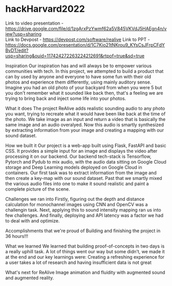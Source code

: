 # hackHarvard2022

Link to video presentation - https://drive.google.com/file/d/1zgArxPzYwmf62a5V845VKVdJ5HAEgn4n/view?usp=sharing \
Link to Devpost - https://devpost.com/software/realive
Link to PPT - https://docs.google.com/presentation/d/1C7Kio21tNKrou9_KYsCsJFrpCFdYBvDT/edit?usp=sharing&ouid=117424272263224212691&rtpof=true&sd=true

Inspiration
Our inspiration has and will always be to empower various communities with tech. In this project, we attempted to build a product that can by used by anyone and everyone to have some fun with their old photos and experience them differently, using mainly auditory sense. Imagine you had an old photo of your backyard from when you were 5 but you don't remember what it sounded like back then, that's a feeling we are trying to bring back and inject some life into your photos.

What it does
The project ReAlive adds realistic sounding audio to any photo you want, trying to recreate what it would have been like back at the time of the photo. We take image as an input and return a video that is basically the same image and an audio overalyed. Now this audio is smartly synthesized by extracting information from your image and creating a mapping with our sound dataset.

How we built it
Our project is a web-app built using Flask, FastAPI and basic CSS. It provides a simple input for an image and displays the video after processing it on our backend. Our backend tech-stack is Tensorflow, Pytorch and Pydub to mix audio, with the audio data sitting on Google Cloud storage and Deep Learning models deployed on Google Cloud in containers. Our first task was to extract information from the image and then create a key-map with our sound dataset. Past that we smartly mixed the various audio files into one to make it sound realistic and paint a complete picture of the scene.

Challenges we ran into
Firstly, figuring out the depth and distance calculation for monochannel images using CNN and OpenCV was a challengin task. Next, applying this to sound intensity mapping ran us into few challenges. And finally, deploying and API latency was a factor we had to deal with and optimize.

Accomplishments that we're proud of
Building and finishing the project in 36 hours!!!

What we learned
We learned that building proof-of-concepts in two days is a really uphill task. A lot of things went our way but some didn’t, we made it at the end and our key learnings were: Creating a refreshing experience for a user takes a lot of research and having insufficient data is not great

What's next for ReAlive
Image animation and fluidity with augmented sound and augmented reality.

